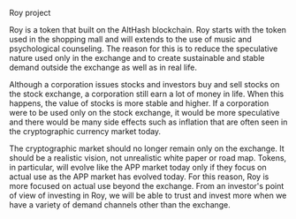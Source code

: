 Roy project

Roy is a token that built on the AltHash blockchain. Roy starts with the token used in the shopping mall and will extends to the use of music and psychological counseling. The reason for this is to reduce the speculative nature used only in the exchange and to create sustainable and stable demand outside the exchange as well as in real life.

Although a corporation issues stocks and investors buy and sell stocks on the stock exchange, a corporation still earn a lot of money in life. When this happens, the value of stocks is more stable and higher. If a corporation were to be used only on the stock exchange, it would be more speculative and there would be many side effects such as inflation that are often seen in the cryptographic currency market today.

The cryptographic market should no longer remain only on the exchange. It should be a realistic vision, not unrealistic white paper or road map. Tokens, in particular, will evolve like the APP market today only if they focus on actual use as the APP market has evolved today.
For this reason, Roy is more focused on actual use beyond the exchange. From an investor's point of view of investing in Roy, we will be able to trust and invest more when we have a variety of demand channels other than the exchange.
